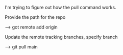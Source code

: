I'm trying to figure out how the pull command works.

Provide the path for the repo

--> got remote add origin

Update the remote tracking branches, specify branch

--> git pull main




